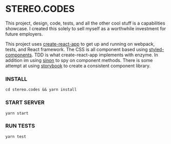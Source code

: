 # STEREO.CODES #

This project, design, code, tests, and all the other cool stuff is a capabilities showcase. I created this solely to sell myself as a worthwhile investment for future employers. 

This project uses [create-react-app](https://github.com/facebook/create-react-app) to get up and running on webpack, tests, and React framework. The CSS is all component based using [styled-components](https://github.com/styled-components/styled-components). TDD is what create-react-app implements with enzyme. In addition im using [sinon](http://sinonjs.org/) to spy on component methods. There is some attempt at using [storybook](https://github.com/storybooks/storybook) to create a consistent component library. 

### INSTALL ###
`cd stereo.codes && yarn install`

### START SERVER ###
`yarn start`

### RUN TESTS ###
`yarn test`